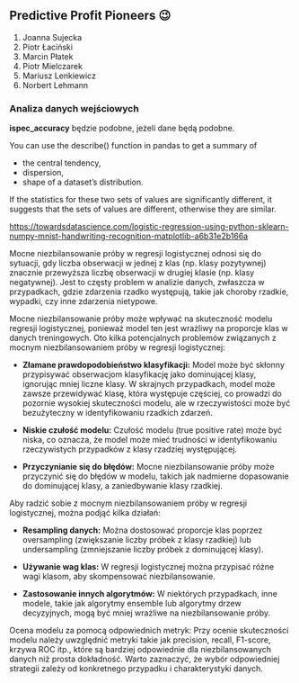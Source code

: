 ## Predictive Profit Pioneers 😉

1. Joanna Sujecka
2. Piotr Łaciński
3. Marcin Płatek
4. Piotr Mielczarek
5. Mariusz Lenkiewicz
6. Norbert Lehmann



### Analiza danych wejściowych
__ispec_accuracy__ będzie podobne, jeżeli dane będą podobne.

You can use the describe() function in pandas to get a summary of

* the central tendency,
* dispersion,
* shape of a dataset’s distribution.

If the statistics for these two sets of values are significantly different, 
it suggests that the sets of values are different, otherwise they are similar.

https://towardsdatascience.com/logistic-regression-using-python-sklearn-numpy-mnist-handwriting-recognition-matplotlib-a6b31e2b166a

Mocne niezbilansowanie próby w regresji logistycznej odnosi się do sytuacji, 
gdy liczba obserwacji w jednej z klas (np. klasy pozytywnej) znacznie przewyższa liczbę obserwacji
 w drugiej klasie (np. klasy negatywnej). Jest to częsty problem w analizie danych, 
zwłaszcza w przypadkach, gdzie zdarzenia rzadko występują, takie jak choroby rzadkie, wypadki, czy inne zdarzenia nietypowe.

Mocne niezbilansowanie próby może wpływać na skuteczność modelu regresji logistycznej, 
ponieważ model ten jest wrażliwy na proporcje klas w danych treningowych. 
Oto kilka potencjalnych problemów związanych z mocnym niezbilansowaniem próby w regresji logistycznej:

* __Złamane prawdopodobieństwo klasyfikacji:__ Model może być skłonny przypisywać 
obserwacjom klasyfikację jako dominującej klasy, ignorując mniej liczne klasy. 
W skrajnych przypadkach, model może zawsze przewidywać klasę, która występuje częściej, 
co prowadzi do pozornie wysokiej skuteczności modelu, ale w rzeczywistości może być bezużyteczny w identyfikowaniu rzadkich zdarzeń.

* __Niskie czułość modelu:__ Czułość modelu (true positive rate) może być niska, 
co oznacza, że model może mieć trudności w identyfikowaniu rzeczywistych przypadków z klasy rzadziej występującej.

* __Przyczynianie się do błędów:__ Mocne niezbilansowanie próby może przyczynić się do błędów w modelu, 
takich jak nadmierne dopasowanie do dominującej klasy, a zaniedbywanie klasy rzadkiej.

Aby radzić sobie z mocnym niezbilansowaniem próby w regresji logistycznej, można podjąć kilka działań:

* __Resampling danych:__ Można dostosować proporcje klas poprzez oversampling 
(zwiększanie liczby próbek z klasy rzadkiej) lub undersampling (zmniejszanie liczby próbek z dominującej klasy).

* __Używanie wag klas:__ W regresji logistycznej można przypisać różne wagi klasom, 
aby skompensować niezbilansowanie.

* __Zastosowanie innych algorytmów:__ W niektórych przypadkach, inne modele, takie
 jak algorytmy ensemble lub algorytmy drzew decyzyjnych, mogą być mniej wrażliwe na niezbilansowanie próby.

Ocena modelu za pomocą odpowiednich metryk: Przy ocenie skuteczności modelu należy uwzględnić metryki takie jak precision, recall, F1-score, krzywa ROC itp., które są bardziej odpowiednie dla niezbilansowanych danych niż prosta dokładność.
Warto zaznaczyć, że wybór odpowiedniej strategii zależy od konkretnego przypadku i charakterystyki danych.
